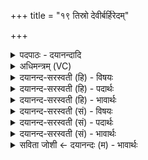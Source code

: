 +++
title = "१९ तिस्रो देवीर्बर्हिरेदम्"

+++
<details><summary>पदपाठः - दयानन्दादि</summary>

ति॒स्रः। दे॒वीः। ब॒र्हिः। आ। इ॒दम्। स॒द॒न्तु॒। इडा॑। सर॑स्वती। भार॑ती। म॒ही। गृ॒णा॒ना। १९।
</details>

<details><summary>अधिमन्त्रम् (VC)</summary>

- इडादयो लिङ्गोक्ता देवताः
- अग्निर्ऋषिः
- गायत्री
- षड्जः
</details>

<details><summary>दयानन्द-सरस्वती (हि) - विषयः</summary>

फिर मनुष्यों को कैसी वाणी का सेवन करना चाहिये, इस विषय को अगले मन्त्र में कहा है ॥
</details>

<details><summary>दयानन्द-सरस्वती (हि) - पदार्थः</summary>

पदार्थान्वयभाषाः -  हे मनुष्यो ! तुम लोग जो (मही) बड़ी (गृणाना) स्तुति करती हुई (इडा) स्तुति करने योग्य (सरस्वती) प्रशस्त विज्ञानवाली और (भारती) सब शास्त्रों को धारण करने हारी जो (तिस्रः) तीन (देवीः) चाहने योग्य वाणी (इदम्) इस (बर्हिः) अन्तरिक्ष को (आ, सदन्तु) अच्छे प्रकार प्राप्त हों, उन तीनों प्रकार की वाणियों को सम्यक् जानो ॥१९ ॥
</details>

<details><summary>दयानन्द-सरस्वती (हि) - भावार्थः</summary>

भावार्थभाषाः -  जो मनुष्य व्यवहार में चतुर सब शास्त्र की विद्याओं से युक्त सत्यादि व्यवहारों को धारण करने हारी वाणी को प्राप्त हों, वे स्तुति के योग्य हुए महान् होवें ॥१९ ॥
</details>

<details><summary>दयानन्द-सरस्वती (सं) - विषयः</summary>

पुनर्मनुष्यैः कीदृशी वाणी सेवनीया इत्याह ॥
</details>

<details><summary>दयानन्द-सरस्वती (सं) - पदार्थः</summary>

पदार्थान्वयभाषाः -  हे मनुष्याः ! यूयं या मही गृणानेडा सरस्वती भारती च तिस्रो देवीरिदं बर्हिरासदन्तु ताः सम्यग्विजानीत ॥१९ ॥
</details>

<details><summary>दयानन्द-सरस्वती (सं) - भावार्थः</summary>

भावार्थभाषाः -  ये मनुष्या व्यवहारकुशलां सर्वशास्त्रविद्यान्वितां सत्यादिव्यवहारधर्त्रीं वाणीं प्राप्नुयुस्ते स्तुत्याः सन्तो महान्तो भवेयुः ॥१९ ॥
</details>

<details><summary>सविता जोशी ← दयानन्दः (म) - भावार्थः</summary>

भावार्थभाषाः -  जी माणसे व्यवहार चतुर, सर्व शास्रविद्येत कुशल असून त्यांची वाणी सत्य व्यवहार समजणारी असते ती माणसे प्रशंसनीय व श्रेष्ठ असतात.
</details>
